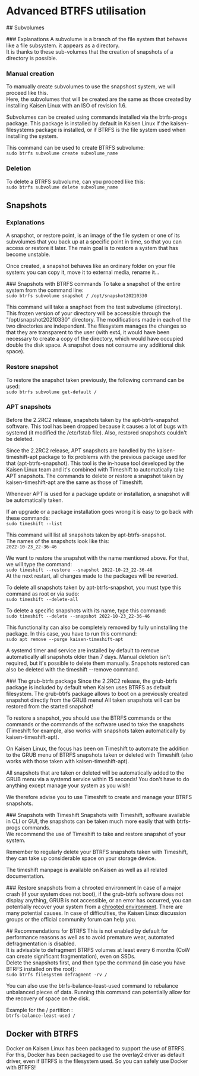 # Advanced BTRFS utilisation

## Subvolumes

### Explanations
A subvolume is a branch of the file system that behaves like a file subsystem. it appears as a directory.  
It is thanks to these sub-volumes that the creation of snapshots of a directory is possible.

### Manual creation
To manually create subvolumes to use the snapshost system, we will proceed like this.  
Here, the subvolumes that will be created are the same as those created by installing Kaisen Linux with an ISO of revision 1.6.  

Subvolumes can be created using commands installed via the btrfs-progs package. This package is installed by default in Kaisen Linux if the kaisen-filesystems package is installed, or if BTRFS is the file system used when installing the system.  

This command can be used to create BTRFS subvolume:  
```sudo btrfs subvolume create subvolume_name```

### Deletion

To delete a BTRFS subvolume, can you proceed like this:  
```sudo btrfs subvolume delete subvolume_name```

## Snapshots

### Explanations
A snapshot, or restore point, is an image of the file system or one of its subvolumes that you back up at a specific point in time, so that you can access or restore it later. The main goal is to restore a system that has become unstable.

Once created, a snapshot behaves like an ordinary folder on your file system: you can copy it, move it to external media, rename it...

### Snapshots with BTRFS commands
To take a snapshot of the entire system from the command line:  
```sudo btrfs subvolume snapshot / /opt/snapshot20210330```  

This command will take a snaphsot from the test subvolume (directory). This frozen version of your directory will be accessible through the "/opt/snapshot20210330" directory. The modifications made in each of the two directories are independent. The filesystem manages the changes so that they are transparent to the user (with ext4, it would have been necessary to create a copy of the directory, which would have occupied double the disk space. A snapshot does not consume any additional disk space).  

### Restore snapshot
To restore the snapshot taken previously, the following command can be used:  
```sudo btrfs subvolume get-default /```  

### APT snapshots
Before the 2.2RC2 release, snapshots taken by the apt-btrfs-snapshot software. This tool has been dropped because it causes a lot of bugs with systemd (it modified the /etc/fstab file). Also, restored snapshots couldn't be deleted.  

Since the 2.2RC2 release, APT snapshots are handled by the kaisen-timeshift-apt package to fix problems with the previous package used for that (apt-btrfs-snapshot). This tool is the in-house tool developed by the Kaisen Linux team and it's combined with Timeshift to automatically take APT snapshots. The commands to delete or restore a snapshot taken by kaisen-timeshift-apt are the same as those of Timeshift.  

Whenever APT is used for a package update or installation, a snapshot will be automatically taken.  

If an upgrade or a package installation goes wrong it is easy to go back with these commands:  
```sudo timeshift --list```  

This command will list all snapshots taken by apt-btrfs-snapshot.  
The names of the snapshots look like this:  
```2022-10-23_22-36-46```

We want to restore the snapshot with the name mentioned above. For that, we will type the command:   
```sudo timeshift --restore --snapshot 2022-10-23_22-36-46```  
At the next restart, all changes made to the packages will be reverted.

To delete all snapshots taken by apt-btrfs-snapshot, you must type this command as root or via sudo:  
```sudo timeshift --delete-all```

To delete a specific snapshots with its name, type this command:  
```sudo timeshift --delete --snapshot 2022-10-23_22-36-46```

This functionality can also be completely removed by fully uninstalling the package. In this case, you have to run this command:  
```sudo apt remove --purge kaisen-timeshift-apt```  

A systemd timer and service are installed by default to remove automatically all snapshots older than 7 days. Manual deletion isn't required, but it's possible to delete them manually.
Snapshots restored can also be deleted with the timeshift --remove command.

### The grub-btrfs package
Since the 2.2RC2 release, the grub-btrfs package is included by default when Kaisen uses BTRFS as default filesystem. The grub-btrfs package allows to boot on a previously created snapshot directly from the GRUB menu! All taken snapshots will can be restored from the started snapshot!  

To restore a snapshot, you should use the BTRFS commands or the commands or the commands of the software used to take the snapshots (Timeshift for example, also works with snapshots taken automatically by kaisen-timeshift-apt).  

On Kaisen Linux, the focus has been on Timeshift to automate the addition to the GRUB menu of BTRFS snapshots taken or deleted with Timeshift (also works with those taken with kaisen-timeshift-apt).  

All snapshots that are taken or deleted will be automatically added to the GRUB menu via a systemd service within 15 seconds! You don't have to do anything except manage your system as you wish!  

We therefore advise you to use Timeshift to create and manage your BTRFS snapshots.

### Snapshots with Timeshift
Snapshots with Timeshift, software available in CLI or GUI, the snapshots can be taken much more easily that with btrfs-progs commands.  
We recommend the use of Timeshift to take and restore snapshot of your system.  

Remember to regularly delete your BTRFS snapshots taken with Timeshift, they can take up considerable space on your storage device.  

The timeshift manpage is available on Kaisen as well as all related documentation.

### Restore snapshots from a chrooted environment
In case of a major crash (if your system does not boot), if the grub-btrfs software does not display anything, GRUB is not accessible, or an error has occurred, you can potentially recover your system from a [chrooted environment](create-chroot.html). There are many potential causes. In case of difficulties, the Kaisen Linux discussion groups or the official community forum can help you.

## Recommendations for BTRFS
This is not enabled by default for performance reasons as well as to avoid premature wear, automated defragmentation is disabled.  
It is advisable to defragment BTRFS volumes at least every 6 months (CoW can create significant fragmentation), even on SSDs.  
Delete the snapshots first, and then type the command (in case you have BTRFS installed on the root):  
```sudo btrfs filesystem defragment -rv /```  

You can also use the btrfs-balance-least-used command to rebalance unbalanced pieces of data. Running this command can potentially allow for the recovery of space on the disk.    

Example for the / partition :  
```btrfs-balance-least-used /```

## Docker with BTRFS
Docker on Kaisen Linux has been packaged to support the use of BTRFS. For this, Docker has been packaged to use the overlay2 driver as default driver, even if BTRFS is the filesystem used. So you can safely use Docker with BTRFS!